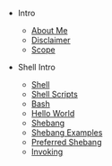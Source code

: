 - Intro

  - [About Me](/slides/intro/aboutme.md)
  - [Disclaimer](/slides/intro/disclaimer.md)
  - [Scope](/slides/intro/scope.md)

- Shell Intro
  - [Shell](/slides/shell/shell.md)
  - [Shell Scripts](/slides/shell/shell_scripts.md)
  - [Bash](/slides/shell/bash.md)
  - [Hello World](/slides/shell/hello_world.md)
  - [Shebang](/slides/shell/shebang.md)
  - [Shebang Examples](/slides/shell/shebang_examples.md)
  - [Preferred Shebang](/slides/shell/shebang_preferred.md)
  - [Invoking](/slides/shell/invoking.md)